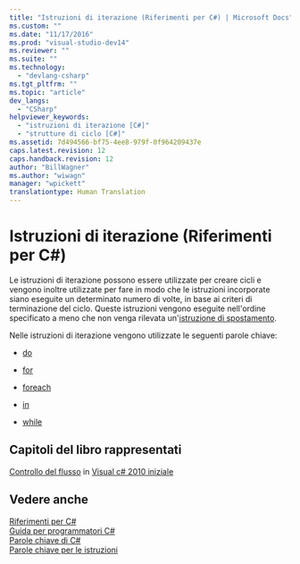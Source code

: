 ```yaml
---
title: "Istruzioni di iterazione (Riferimenti per C#) | Microsoft Docs"
ms.custom: ""
ms.date: "11/17/2016"
ms.prod: "visual-studio-dev14"
ms.reviewer: ""
ms.suite: ""
ms.technology: 
  - "devlang-csharp"
ms.tgt_pltfrm: ""
ms.topic: "article"
dev_langs: 
  - "CSharp"
helpviewer_keywords: 
  - "istruzioni di iterazione [C#]"
  - "strutture di ciclo [C#]"
ms.assetid: 7d494566-bf75-4ee8-979f-0f964209437e
caps.latest.revision: 12
caps.handback.revision: 12
author: "BillWagner"
ms.author: "wiwagn"
manager: "wpickett"
translationtype: Human Translation
---
```

# Istruzioni di iterazione (Riferimenti per C#)
Le istruzioni di iterazione possono essere utilizzate per creare cicli  e vengono inoltre utilizzate per fare in modo che le istruzioni incorporate siano eseguite un determinato numero di volte, in base ai criteri di terminazione del ciclo.  Queste istruzioni vengono eseguite nell'ordine specificato a meno che non venga rilevata un'[istruzione di spostamento](../../../csharp/language-reference/keywords/jump-statements.md).  
  
 Nelle istruzioni di iterazione vengono utilizzate le seguenti parole chiave:  
  
-   [do](../../../csharp/language-reference/keywords/do.md)  
  
-   [for](../../../csharp/language-reference/keywords/for.md)  
  
-   [foreach](../../../csharp/language-reference/keywords/foreach-in.md)  
  
-   [in](../../../csharp/language-reference/keywords/foreach-in.md)  
  
-   [while](../../../csharp/language-reference/keywords/while.md)  
  
## Capitoli del libro rappresentati  
 [Controllo del flusso](http://go.microsoft.com/fwlink/?LinkId=221229) in [Visual c\# 2010 iniziale](http://go.microsoft.com/fwlink/?LinkId=221214)  
  
## Vedere anche  
 [Riferimenti per C\#](../../../csharp/language-reference/index.md)   
 [Guida per programmatori C\#](../../../csharp/programming-guide/index.md)   
 [Parole chiave di C\#](../../../csharp/language-reference/keywords/index.md)   
 [Parole chiave per le istruzioni](../../../csharp/language-reference/keywords/statement-keywords.md)